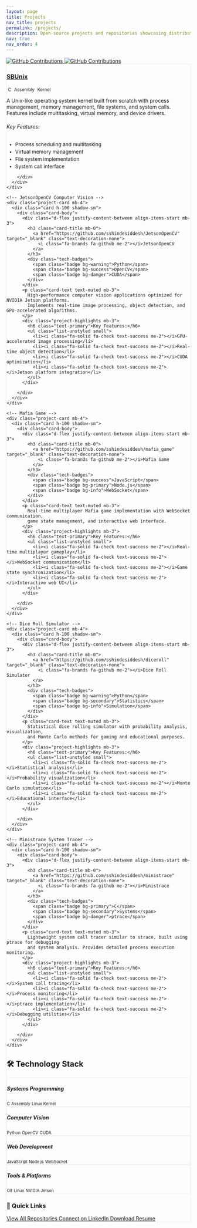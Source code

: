 ```yaml
---
layout: page
title: Projects
nav_title: projects
permalink: /projects/
description: Open-source projects and repositories showcasing distributed systems, algorithms, and software engineering expertise.
nav: true
nav_order: 4
---
```


<div class="projects-showcase">
  <!-- GitHub Contribution Heatmap -->
  <div class="github-contributions-section mb-5">
    <div class="text-center">
      <a href="https://github.com/sshindesiddesh" rel="external nofollow noopener" target="_blank">
        <img class="only-light w-100" alt="GitHub Contributions" src="https://github-readme-activity-graph.vercel.app/graph?username=sshindesiddesh&theme=github-compact&hide_border=true&area=true&custom_title=GitHub%20Activity%20Graph">
        <img class="only-dark w-100" alt="GitHub Contributions" src="https://github-readme-activity-graph.vercel.app/graph?username=sshindesiddesh&theme=github-dark-dimmed&hide_border=true&area=true&custom_title=GitHub%20Activity%20Graph">
      </a>
    </div>
  </div>

  <div class="projects-grid">
    <!-- SBUnix Operating System -->
    <div class="project-card mb-4">
      <div class="card h-100 shadow-sm">
        <div class="card-body">
          <div class="d-flex justify-content-between align-items-start mb-3">
            <h3 class="card-title mb-0">
              <a href="https://github.com/sshindesiddesh/SBUnix" target="_blank" class="text-decoration-none">
                <i class="fa-brands fa-github me-2"></i>SBUnix
              </a>
            </h3>
            <div class="tech-badges">
              <span class="badge bg-primary">C</span>
              <span class="badge bg-secondary">Assembly</span>
              <span class="badge bg-info">Kernel</span>
            </div>
          </div>
          <p class="card-text text-muted mb-3">
            A Unix-like operating system kernel built from scratch with process management, memory management, 
            file systems, and system calls. Features include multitasking, virtual memory, and device drivers.
          </p>
          <div class="project-highlights mb-3">
            <h6 class="text-primary">Key Features:</h6>
            <ul class="list-unstyled small">
              <li><i class="fa-solid fa-check text-success me-2"></i>Process scheduling and multitasking</li>
              <li><i class="fa-solid fa-check text-success me-2"></i>Virtual memory management</li>
              <li><i class="fa-solid fa-check text-success me-2"></i>File system implementation</li>
              <li><i class="fa-solid fa-check text-success me-2"></i>System call interface</li>
            </ul>
          </div>

        </div>
      </div>
    </div>

    <!-- JetsonOpenCV Computer Vision -->
    <div class="project-card mb-4">
      <div class="card h-100 shadow-sm">
        <div class="card-body">
          <div class="d-flex justify-content-between align-items-start mb-3">
            <h3 class="card-title mb-0">
              <a href="https://github.com/sshindesiddesh/JetsonOpenCV" target="_blank" class="text-decoration-none">
                <i class="fa-brands fa-github me-2"></i>JetsonOpenCV
              </a>
            </h3>
            <div class="tech-badges">
              <span class="badge bg-warning">Python</span>
              <span class="badge bg-success">OpenCV</span>
              <span class="badge bg-danger">CUDA</span>
            </div>
          </div>
          <p class="card-text text-muted mb-3">
            High-performance computer vision applications optimized for NVIDIA Jetson platforms. 
            Implements real-time image processing, object detection, and GPU-accelerated algorithms.
          </p>
          <div class="project-highlights mb-3">
            <h6 class="text-primary">Key Features:</h6>
            <ul class="list-unstyled small">
              <li><i class="fa-solid fa-check text-success me-2"></i>GPU-accelerated image processing</li>
              <li><i class="fa-solid fa-check text-success me-2"></i>Real-time object detection</li>
              <li><i class="fa-solid fa-check text-success me-2"></i>CUDA optimization</li>
              <li><i class="fa-solid fa-check text-success me-2"></i>Jetson platform integration</li>
            </ul>
          </div>

        </div>
      </div>
    </div>

    <!-- Mafia Game -->
    <div class="project-card mb-4">
      <div class="card h-100 shadow-sm">
        <div class="card-body">
          <div class="d-flex justify-content-between align-items-start mb-3">
            <h3 class="card-title mb-0">
              <a href="https://github.com/sshindesiddesh/mafia_game" target="_blank" class="text-decoration-none">
                <i class="fa-brands fa-github me-2"></i>Mafia Game
              </a>
            </h3>
            <div class="tech-badges">
              <span class="badge bg-success">JavaScript</span>
              <span class="badge bg-primary">Node.js</span>
              <span class="badge bg-info">WebSocket</span>
            </div>
          </div>
          <p class="card-text text-muted mb-3">
            Real-time multiplayer Mafia game implementation with WebSocket communication, 
            game state management, and interactive web interface.
          </p>
          <div class="project-highlights mb-3">
            <h6 class="text-primary">Key Features:</h6>
            <ul class="list-unstyled small">
              <li><i class="fa-solid fa-check text-success me-2"></i>Real-time multiplayer gameplay</li>
              <li><i class="fa-solid fa-check text-success me-2"></i>WebSocket communication</li>
              <li><i class="fa-solid fa-check text-success me-2"></i>Game state synchronization</li>
              <li><i class="fa-solid fa-check text-success me-2"></i>Interactive web UI</li>
            </ul>
          </div>

        </div>
      </div>
    </div>

    <!-- Dice Roll Simulator -->
    <div class="project-card mb-4">
      <div class="card h-100 shadow-sm">
        <div class="card-body">
          <div class="d-flex justify-content-between align-items-start mb-3">
            <h3 class="card-title mb-0">
              <a href="https://github.com/sshindesiddesh/diceroll" target="_blank" class="text-decoration-none">
                <i class="fa-brands fa-github me-2"></i>Dice Roll Simulator
              </a>
            </h3>
            <div class="tech-badges">
              <span class="badge bg-warning">Python</span>
              <span class="badge bg-secondary">Statistics</span>
              <span class="badge bg-info">Simulation</span>
            </div>
          </div>
          <p class="card-text text-muted mb-3">
            Statistical dice rolling simulator with probability analysis, visualization, 
            and Monte Carlo methods for gaming and educational purposes.
          </p>
          <div class="project-highlights mb-3">
            <h6 class="text-primary">Key Features:</h6>
            <ul class="list-unstyled small">
              <li><i class="fa-solid fa-check text-success me-2"></i>Statistical analysis</li>
              <li><i class="fa-solid fa-check text-success me-2"></i>Probability visualization</li>
              <li><i class="fa-solid fa-check text-success me-2"></i>Monte Carlo simulation</li>
              <li><i class="fa-solid fa-check text-success me-2"></i>Educational interface</li>
            </ul>
          </div>

        </div>
      </div>
    </div>

    <!-- Ministrace System Tracer -->
    <div class="project-card mb-4">
      <div class="card h-100 shadow-sm">
        <div class="card-body">
          <div class="d-flex justify-content-between align-items-start mb-3">
            <h3 class="card-title mb-0">
              <a href="https://github.com/sshindesiddesh/ministrace" target="_blank" class="text-decoration-none">
                <i class="fa-brands fa-github me-2"></i>Ministrace
              </a>
            </h3>
            <div class="tech-badges">
              <span class="badge bg-primary">C</span>
              <span class="badge bg-secondary">Systems</span>
              <span class="badge bg-danger">ptrace</span>
            </div>
          </div>
          <p class="card-text text-muted mb-3">
            Lightweight system call tracer similar to strace, built using ptrace for debugging 
            and system analysis. Provides detailed process execution monitoring.
          </p>
          <div class="project-highlights mb-3">
            <h6 class="text-primary">Key Features:</h6>
            <ul class="list-unstyled small">
              <li><i class="fa-solid fa-check text-success me-2"></i>System call tracing</li>
              <li><i class="fa-solid fa-check text-success me-2"></i>Process monitoring</li>
              <li><i class="fa-solid fa-check text-success me-2"></i>ptrace implementation</li>
              <li><i class="fa-solid fa-check text-success me-2"></i>Debugging utilities</li>
            </ul>
          </div>

        </div>
      </div>
    </div>
  </div>

  <!-- Technology Stack Overview -->
  <div class="tech-stack-section mt-5">
    <h2 class="mb-4">🛠️ Technology Stack</h2>
    <div class="row">
      <div class="col-md-3 mb-3">
        <div class="card text-center h-100">
          <div class="card-body">
            <h5 class="card-title text-primary">Systems Programming</h5>
            <div class="tech-list">
              <span class="badge bg-primary m-1">C</span>
              <span class="badge bg-secondary m-1">Assembly</span>
              <span class="badge bg-dark m-1">Linux Kernel</span>
            </div>
          </div>
        </div>
      </div>
      <div class="col-md-3 mb-3">
        <div class="card text-center h-100">
          <div class="card-body">
            <h5 class="card-title text-success">Computer Vision</h5>
            <div class="tech-list">
              <span class="badge bg-warning m-1">Python</span>
              <span class="badge bg-success m-1">OpenCV</span>
              <span class="badge bg-danger m-1">CUDA</span>
            </div>
          </div>
        </div>
      </div>
      <div class="col-md-3 mb-3">
        <div class="card text-center h-100">
          <div class="card-body">
            <h5 class="card-title text-info">Web Development</h5>
            <div class="tech-list">
              <span class="badge bg-success m-1">JavaScript</span>
              <span class="badge bg-primary m-1">Node.js</span>
              <span class="badge bg-info m-1">WebSocket</span>
            </div>
          </div>
        </div>
      </div>
      <div class="col-md-3 mb-3">
        <div class="card text-center h-100">
          <div class="card-body">
            <h5 class="card-title text-warning">Tools & Platforms</h5>
            <div class="tech-list">
              <span class="badge bg-dark m-1">Git</span>
              <span class="badge bg-secondary m-1">Linux</span>
              <span class="badge bg-success m-1">NVIDIA Jetson</span>
            </div>
          </div>
        </div>
      </div>
    </div>
  </div>

  <!-- Quick Links -->
  <div class="quick-links-section mt-5 text-center">
    <h3 class="mb-3">🔗 Quick Links</h3>
    <div class="btn-group-vertical btn-group-lg" role="group">
      <a href="https://github.com/sshindesiddesh" target="_blank" class="btn btn-outline-dark mb-2">
        <i class="fa-brands fa-github me-2"></i>View All Repositories
      </a>
      <a href="https://www.linkedin.com/in/sshindesiddesh/" target="_blank" class="btn btn-outline-primary mb-2">
        <i class="fa-brands fa-linkedin me-2"></i>Connect on LinkedIn
      </a>
      <a href="/cv/" class="btn btn-outline-success">
        <i class="fa-solid fa-file-pdf me-2"></i>Download Resume
      </a>
    </div>
  </div>
</div>

<style>
.projects-showcase .project-card .card {
  transition: transform 0.2s ease-in-out, box-shadow 0.2s ease-in-out;
  border: 1px solid #e9ecef;
}

.projects-showcase .project-card .card:hover {
  transform: translateY(-5px);
  box-shadow: 0 8px 25px rgba(0,0,0,0.15) !important;
}

.tech-badges .badge {
  font-size: 0.75rem;
  margin-left: 0.25rem;
}

.project-highlights ul li {
  font-size: 0.85rem;
  margin-bottom: 0.25rem;
}

.repo-stats img {
  margin-right: 0.5rem;
}

.tech-list .badge {
  font-size: 0.7rem;
}

.github-stats-section img {
  border-radius: 8px;
}

@media (max-width: 768px) {
  .projects-showcase .project-card .card {
    margin-bottom: 1rem;
  }
  
  .tech-badges {
    margin-top: 0.5rem;
  }
  
  .d-flex.justify-content-between {
    flex-direction: column;
    align-items: flex-start !important;
  }
  
  .repo-stats {
    margin-bottom: 0.5rem;
  }
}
</style>
